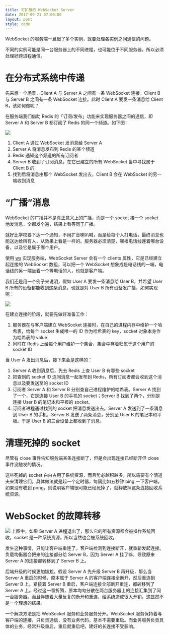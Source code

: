 ```yaml
---
title: 可扩展的 WebSocket Server
date: 2017-09-21 07:00:00
layout: post
style: code
---
```


WebSocket 的服务端一旦起了多个实例，就要处理各实例之间通信的问题。

不同的实例可能是同一台服务器上的不同进程，也可能位于不同服务器，所以必须处理好跨进程通信。

# 在分布式系统中传递
先来想一个场景，Client A 与 Server A 之间有一条 WebSocket 连接，Client B 与 Server B 之间有一条 WebSocket 连接。此时 Client A 要发一条消息给 Client B，该如何做呢？

在服务端我们借助 Redis 的「订阅/发布」功能来实现服务器之间的通信，即Server A 和 Server B 都订阅了 Redis 的同一个频道。如下图：

![](/img/2017/scalable-websocket-server_pass.png)

1. Client A 通过 WebSocket 发消息给 Server A
2. Server A 将消息发布到 Redis 的某个频道
3. Redis 通知这个频道的所有订阅者
4. Server B 收到了订阅消息，在它已建立的所有 WebSocket 当中寻找属于 Client B 的
5. 找到后将消息由那个 WebSocket 发出去，Client B 会在 WebSocket 的另一端收到消息

# “广播”消息
WebSocket 的广播并不是真正意义上的广播，而是一个 socket 接一个 socket 地发消息，全都发个遍，结果上看等同于广播。

就好比学校要下达一个通知，不用扩音喇叭喊，而是给每个人打电话，最终消息也能送达给所有人，从效果上看是一样的。服务器必须清楚，哪根电话线连着哪台设备，以及它是属于哪个用户。

使用 [ws](https://github.com/websockets/ws) 实现服务端，WebSocket Server 会有一个 clients 属性，它是已经建立起连接的 WebSocket 数组，可以把一个 WebSocket 想象成是电话线的一端，电话线的另一端坐着一个等电话的人，也就是客户端。

我们还是用一个例子来说明，假如 User A 要发一条消息给 User B，并希望 User B 所有的设备都能收到这条消息，也就是对 User B 所有设备发广播，如何实现呢：

![](/img/2017/scalable-websocket-server_broadcast.png)

在建立连接的阶段，就要先做好准备工作：

1. 服务器在与客户端建立 WebSocket 连接时，在自己的进程内存中维护一个哈希表，给每个 socket 生成唯一的 ID 作为哈希表的 key，socket 对象本身作为哈希表的 value
2. 同时在 Redis 上给每个用户维护一个集合，集合中存着归属于这个用户的 socket ID

当 User A 发出消息后，接下来会是这样的：

1. Server A 收到消息后，先去 Redis 上查 User B 有哪些 socket
2. 把查到的 socket ID 连同消息一起发布到 Redis，所有订阅者都会收到这个消息以及要发送至的 socket ID
3. 订阅者 Server A 和 Server B 分别查自己进程维护的哈希表。Server A 找到了一个，它是连接 User B 的手机的 socket；Server B 找到了两个，分别是连接 User B 的笔记本和平板的 socket。
4. 订阅者进程通过找到的 socket 把消息发送出去。Server A 发送到了一条消息到 User B 的手机，Server B 发送了两条消息，分别至 User B 的笔记本和平板。于是 User B 的三台设备上都收到了消息。

# 清理死掉的 socket
尽管有 close 事件告知服务端某条连接断了，但是会出现连接已经断开但 close 事件没触发的情况。

这些死掉的 socket 白白占用了系统资源，而且势必越积越多，所以需要有个清道夫来清理它们。具体做法就是起一个定时器，每隔比如五秒钟 ping 一下客户端，如果没有收到 pong，则说明客户端很可能已经死掉了，就释放掉这条连接回收系统资源。

# WebSocket 的故障转移
![](/img/2017/scalable-websocket-server_load-balance.png)
上图中，如果 Server A 进程退出了，那么它的所有资源都会被操作系统回收，socket 是一种系统资源，所以当然也会被系统回收。

发生这种事情，只能让客户端重连了。客户端检测到连接断开，就重新发起连接。负载均衡器会把来的连接都分给 Server B，因为 Server A 挂了嘛，导致原来 Server A 的连接都转移到了 Server B 上。

后端升级的时候更加尴尬，假设 Server A 先升级 Server B 再升级，那么当 Server A 重启的时候，原本属于 Server A 的客户端连接全断开，然后重连到 Server B 上。紧接着 Server B 重启，客户端连接全部断开重连，都转移到了 Server A 上。经过这一番折腾，原本均匀分散在两台服务器上的连接汇集到了同一台服务器。而且伴随着大量反复的断开和重连，给系统造成很大开销，这显然不是一个理想的结果。

一个解决方法是把 WebSocket 服务和业务服务分开。WebSocket 服务保持着与客户端的连接，只负责通信，没有业务代码，基本不需要重启。而业务服务负责具体的业务，经常升级重启，重启就重启吧，建好的长连接不受影响。



